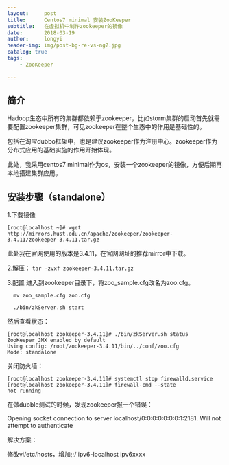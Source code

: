 ```yaml
---
layout:     post
title:      Centos7 minimal 安装ZooKeeper
subtitle:   在虚拟机中制作zookeeper的镜像
date:       2018-03-19
author:     longyi
header-img: img/post-bg-re-vs-ng2.jpg
catalog: true
tags:
    - ZooKeeper
    
---
```


## 简介

Hadoop生态中所有的集群都依赖于zookeeper，比如storm集群的启动首先就需要配置zookeeper集群，可见zookeeper在整个生态中的作用是基础性的。

包括在淘宝dubbo框架中，也是建议zookeeper作为注册中心。zookeeper作为分布式应用的基础实施的作用开始体现。

此处，我采用centos7 minimal作为os，安装一个zookeeper的镜像，方便后期再本地搭建集群应用。

## 安装步骤（standalone）

1.下载镜像

    [root@localhost ~]# wget http://mirrors.hust.edu.cn/apache/zookeeper/zookeeper-3.4.11/zookeeper-3.4.11.tar.gz

此处我在官网使用的版本是3.4.11，在官网网址的推荐mirror中下载。

2.解压：
   `tar -zvxf zookeeper-3.4.11.tar.gz`

3.配置
  进入到zookeeper目录下，将zoo_sample.cfg改名为zoo.cfg。

      mv zoo_sample.cfg zoo.cfg
      
      ./bin/zkServer.sh start

  然后查看状态：
    
    [root@localhost zookeeper-3.4.11]# ./bin/zkServer.sh status
    ZooKeeper JMX enabled by default
    Using config: /root/zookeeper-3.4.11/bin/../conf/zoo.cfg
    Mode: standalone

关闭防火墙：

    [root@localhost zookeeper-3.4.11]# systemctl stop firewalld.service
    [root@localhost zookeeper-3.4.11]# firewall-cmd --state
    not running



在做dubble测试的时候，发现zookeeper报一个错误：

Opening socket connection to server localhost/0:0:0:0:0:0:0:1:2181. Will not attempt to authenticate

解决方案：

修改vi/etc/hosts，增加;;/ ipv6-localhost ipv6xxxx


